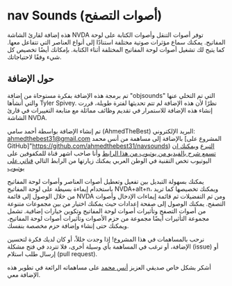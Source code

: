 # nav Sounds (أصوات التصفح)

هذه  إضافة لقارئ الشاشة NVDA توفر أصوات التنقل وأصوات الكتابة على لوحة المفاتيح.
يمكنك سماع مؤثرات صوتية  مختلفة استنادًا إلى أنواع العناصر التي تتفاعل معها.
كما يتيح لك تشغيل أصوات لوحة المفاتيح المختلفة أثناء الكتابة.
بإمكانك أيضًا تخصيص كل شيء وفقًا لاحتياجاتك.


## حول الإضافة

تم برمجة هذه الإضافة بفكرة مستوحاة من إضافة "objsounds" التي تم التخلي عنها والتي أنشأها Tyler Spivey. نظرًا لأن هذه الإضافة لم تتم تحديثها لفترة طويلة، قررت إنشاء هذه الإضافة للاستمرار في تقديم وظائف مماثلة مع متابعة التغييرات في قارئ الشاشة NVDA.

تم إنشاء الإضافة بواسطة أحمد سامي (AhmedTheBest)
البريد الإلكتروني: ahmedthebest31@gmail.com
بالإضافة إلى مساهمة من أنس محمد 
[المشروع على GitHub]"https://github.com/ahmedthebest31/navsounds)
[التبرع](https://www.paypal.me/ahmedthebest31)
[ويمكنك ان تسمع شرح بالفيديو من يوتيوب من هذا الرابط](https://www.youtube.com/watch?v=p-Gw28CDzrA&t=112s)
وأنا صاحب اشهر قناة للمكفوفين على اليوتيوب تخص التقنية في الوطن العربي يمكنك زيارتها من الرابط التالي 
[قناتي على يوتيوب](https://www.youtube.com/ahmedsamy31)


يمكنك بسهولة التبديل بين تفعيل وتعطيل أصوات العناصر وأصوات لوحة المفاتيح باستخدام إيماءة بسيطة على لوحة المفاتيح NVDA+alt+n، ويمكنك تخصيصها كما تريد من خلال الوصول إلى قائمة NVDA ومن ثم التفضيلات ثم قائمة إيماءات الإدخال وأصوات التصفح.
يمكنك الوصول إلى صفحة إعدادات حيث يمكنك اختيار من بين مجموعات متنوعة من أصوات التصفح وتأثيرات أصوات لوحة المفاتيح وتكوين خيارات إضافية.
تشمل مجموعة التأثيرات أيضًا مجموعة من حزم الأصوات وتأثيرات أصوات لوحة المفاتيح، ويمكنك حتى إنشاء وإضافة حزم مخصصة بنفسك.

نرحب بالمساهمات في هذا المشروع! إذا وجدت خللاً، أو كان لديك فكرة لتحسين الإضافة، أو ترغب في المساهمة بأي وسيلة أخرى، فلا تتردد في فتح مشكلة (issue) أو إرسال طلب استلام (pull request).

أشكر بشكل خاص صديقي العزيز [أنس محمد](https://github.com/mesteranas/) على مساهماته الرائعة في تطوير هذه الإضافة معي.
